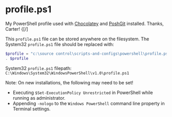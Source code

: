 # profile.ps1

My PowerShell profile used with [Chocolatey](https://chocolatey.org/install#individual) and [PoshGit](https://community.chocolatey.org/packages/poshgit) installed. Thanks, Carter! {[/]

This `profile.ps1` file can be stored anywhere on the filesystem. The System32 `profile.ps1` file should be replaced with:

```powershell
$profile = "c:\source control\scripts-and-configs\powershell\profile.ps1" # profile.ps1 location
. $profile
```

System32 `profile.ps1` filepath: `C:\Windows\System32\WindowsPowerShell\v1.0\profile.ps1`

Note: On new installations, the following may need to be set!

- Executing `$Set-ExecutionPolicy Unrestricted` in PowerShell while running as administrator.
- Appending `-nologo` to the `Windows PowerShell` command line property in Terminal settings.
